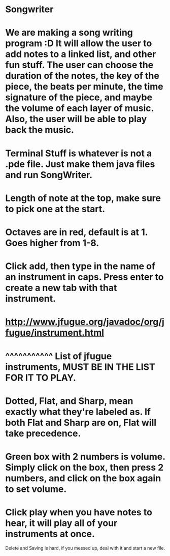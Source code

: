 Songwriter
==========

We are making a song writing program :D It will allow the user to add notes to a linked list, and other fun stuff. 
The user can choose the duration of the notes, the key of the piece, the beats per minute, the time signature of the piece, and maybe the volume of each layer of music. Also, the user will be able to play back the music.
==========
Terminal Stuff is whatever is not a .pde file. Just make them java files and run SongWriter.
==========================
Length of note at the top, make sure to pick one at the start.
========================
Octaves are in red, default is at 1. Goes higher from 1-8.
=============================
Click add, then type in the name of an instrument in caps. Press enter to create a new tab with that instrument.
=============================
**http://www.jfugue.org/javadoc/org/jfugue/instrument.html**
===========================
^^^^^^^^^^^ List of jfugue instruments, MUST BE IN THE LIST FOR IT TO PLAY.
==============================
Dotted, Flat, and Sharp, mean exactly what they're labeled as. If both Flat and Sharp are on, Flat will take precedence.
===============================
Green box with 2 numbers is volume. Simply click on the box, then press 2 numbers, and click on the box again to set volume.
=================================
Click play when you have notes to hear, it will play all of your instruments at once.
================================

Delete and Saving is hard, if you messed up, deal with it and start a new file.
